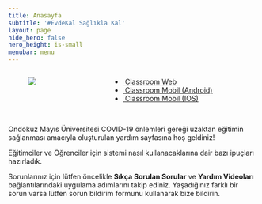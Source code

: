 ```yaml
---
title: Anasayfa
subtitle: '#EvdeKal Sağlıkla Kal'
layout: page
hide_hero: false
hero_height: is-small
menubar: menu
---
```


<div class="columns">
  <div class="column is-two-fifths">
    <figure class="image is-128x128">
      <img src="https://lh3.googleusercontent.com/w0s3au7cWptVf648ChCUP7sW6uzdwGFTSTenE178Tz87K_w1P1sFwI6h1CLZUlC2Ug=s180-rw">
    </figure>

  </div>
  <div class="column">
   <ul>
    <li><a href="http://classroom.google.com"><i class="fab fa-chrome"></i>&nbsp;Classroom Web</a></li>
    <li><a href="https://play.google.com/store/apps/details?id=com.google.android.apps.classroom"><i class="fab fa-android"></i>&nbsp;Classroom Mobil (Android)</a></li>
    <li><a href="https://apps.apple.com/us/app/google-classroom/id924620788"><i class="fab fa-app-store-ios"></i>&nbsp;Classroom Mobil (IOS)</a></li>
  </ul>
  </div>
</div>
<br>

Ondokuz Mayıs Üniversitesi COVID-19 önlemleri gereği uzaktan eğitimin
sağlanması amacıyla oluşturulan yardım sayfasına hoş geldiniz!

Eğitimciler ve Öğrenciler için sistemi nasıl kullanacaklarına dair bazı ipuçları
hazırladık.

Sorunlarınız için lütfen öncelikle **Sıkça Sorulan Sorular** ve
**Yardım Videoları** bağlantılarındaki uygulama adımlarını takip
ediniz. Yaşadığınız farklı bir sorun varsa lütfen sorun bildirim formunu
kullanarak bize bildirin.

